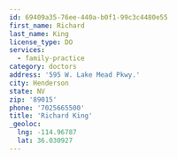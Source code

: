 ```yaml
---
id: 69409a35-76ee-440a-b0f1-99c3c4480e55
first_name: Richard
last_name: King
license_type: DO
services:
  - family-practice
category: doctors
address: '595 W. Lake Mead Pkwy.'
city: Henderson
state: NV
zip: '89015'
phone: '7025665500'
title: 'Richard King'
_geoloc:
  lng: -114.96787
  lat: 36.030927
---
```

